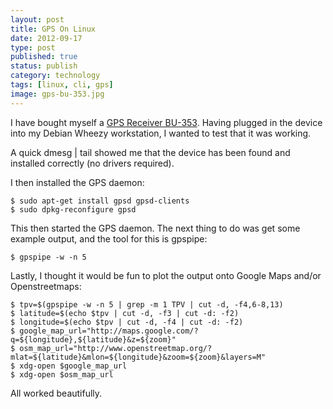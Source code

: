 ```yaml
--- 
layout: post 
title: GPS On Linux
date: 2012-09-17
type: post 
published: true 
status: publish
category: technology
tags: [linux, cli, gps]
image: gps-bu-353.jpg
---
```


I have bought myself a [GPS Receiver BU-353](http://www.amazon.co.uk/gp/product/B000PKX2KA/ref=as_li_ss_il?ie=UTF8&camp=1634&creative=19450&creativeASIN=B000PKX2KA&linkCode=as2&tag=robsquadnet-21).
Having plugged in the device into my Debian Wheezy workstation, I wanted
to test that it was working.

<!--more-->

A quick dmesg | tail showed me that the device has been found and
installed correctly (no drivers required).

I then installed the GPS daemon:

    $ sudo apt-get install gpsd gpsd-clients
    $ sudo dpkg-reconfigure gpsd

This then started the GPS daemon. The next thing to do was get some
example output, and the tool for this is gpspipe:

    $ gpspipe -w -n 5

Lastly, I thought it would be fun to plot the output onto Google Maps
and/or Openstreetmaps:

    $ tpv=$(gpspipe -w -n 5 | grep -m 1 TPV | cut -d, -f4,6-8,13)
    $ latitude=$(echo $tpv | cut -d, -f3 | cut -d: -f2)
    $ longitude=$(echo $tpv | cut -d, -f4 | cut -d: -f2)
    $ google_map_url="http://maps.google.com/?q=${longitude},${latitude}&z=${zoom}"
    $ osm_map_url="http://www.openstreetmap.org/?mlat=${latitude}&mlon=${longitude}&zoom=${zoom}&layers=M"
    $ xdg-open $google_map_url
    $ xdg-open $osm_map_url

All worked beautifully.

